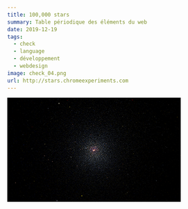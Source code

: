 ```yaml
---
title: 100,000 stars
summary: Table périodique des éléments du web
date: 2019-12-19
tags:
  - check
  - language
  - développement
  - webdesign
image: check_04.png
url: http://stars.chromeexperiments.com
---
```


![image de la galaxie](/static/img/check_04.png)
